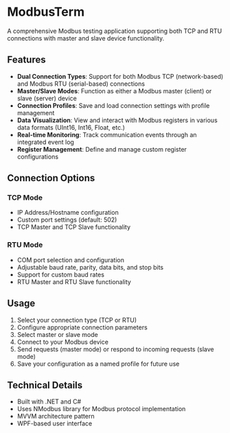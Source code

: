 # ModbusTerm

A comprehensive Modbus testing application supporting both TCP and RTU connections with master and slave device functionality.

## Features

- **Dual Connection Types**: Support for both Modbus TCP (network-based) and Modbus RTU (serial-based) connections
- **Master/Slave Modes**: Function as either a Modbus master (client) or slave (server) device
- **Connection Profiles**: Save and load connection settings with profile management
- **Data Visualization**: View and interact with Modbus registers in various data formats (UInt16, Int16, Float, etc.)
- **Real-time Monitoring**: Track communication events through an integrated event log
- **Register Management**: Define and manage custom register configurations

## Connection Options

### TCP Mode
- IP Address/Hostname configuration
- Custom port settings (default: 502)
- TCP Master and TCP Slave functionality

### RTU Mode
- COM port selection and configuration
- Adjustable baud rate, parity, data bits, and stop bits
- Support for custom baud rates
- RTU Master and RTU Slave functionality

## Usage

1. Select your connection type (TCP or RTU)
2. Configure appropriate connection parameters
3. Select master or slave mode
4. Connect to your Modbus device
5. Send requests (master mode) or respond to incoming requests (slave mode)
6. Save your configuration as a named profile for future use

## Technical Details

- Built with .NET and C#
- Uses NModbus library for Modbus protocol implementation
- MVVM architecture pattern
- WPF-based user interface
